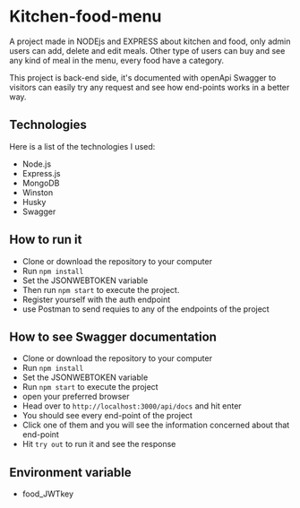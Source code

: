# Kitchen-food-menu

A project made in NODEjs and EXPRESS about kitchen and food, only admin users can add, delete and edit meals. Other type of users can buy and see any kind of meal in the menu, every food have a category.

This project is back-end side, it's documented with openApi Swagger to visitors can easily try any request and see how end-points works in a better way.

## Technologies

Here is a list of the technologies I used:

- Node.js
- Express.js
- MongoDB
- Winston
- Husky
- Swagger

## How to run it

- Clone or download the repository to your computer
- Run `npm install`
- Set the JSONWEBTOKEN variable
- Then run `npm start` to execute the project.
- Register yourself with the auth endpoint
- use Postman to send requies to any of the endpoints of the project

## How to see Swagger documentation

- Clone or download the repository to your computer
- Run `npm install`
- Set the JSONWEBTOKEN variable
- Run `npm start` to execute the project
- open your preferred browser
- Head over to `http://localhost:3000/api/docs` and hit enter
- You should see every end-point of the project
- Click one of them and you will see the information concerned about that end-point
- Hit `try out` to run it and see the response

## Environment variable

- food_JWTkey
